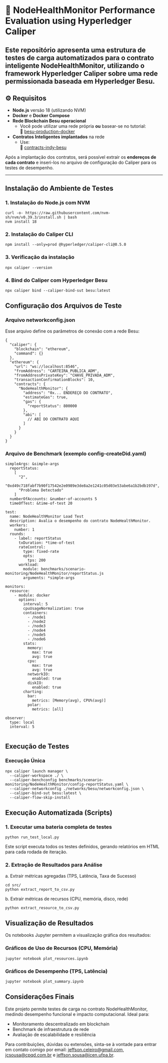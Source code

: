 # 📘 NodeHealthMonitor Performance Evaluation using Hyperledger Caliper

Este repositório apresenta uma estrutura de testes de carga automatizados para o contrato inteligente NodeHealthMonitor, utilizando o framework Hyperledger Caliper sobre uma rede permissionada baseada em Hyperledger Besu.
---

## ⚙️ Requisitos

- **Node.js** versão 18 (utilizando NVM)
- **Docker** e **Docker Compose**
- **Rede Blockchain Besu operacional**
  - Você pode utilizar uma rede própria **ou** basear-se no tutorial:  
    🔗 [besu-production-docker](https://github.com/jeffsonsousa/besu-production-docker)
- **Contratos Inteligentes implantados** na rede
  - Use:  
    🔗 [contracts-indy-besu](https://github.com/jeffsonsousa/contracts-node-health-monitor)

Após a implantação dos contratos, será possível extrair os **endereços de cada contrato** e inseri-los no arquivo de configuração do Caliper para os testes de desempenho.

---

## Instalação do Ambiente de Testes

### 1. Instalação do Node.js com NVM
```
curl -o- https://raw.githubusercontent.com/nvm-sh/nvm/v0.39.3/install.sh | bash
nvm install 18
```

### 2. Instalação do Caliper CLI
```
npm install --only=prod @hyperledger/caliper-cli@0.5.0
```
### 3. Verificação da instalação

```
npx caliper --version
```
### 4. Bind do Caliper com Hyperledger Besu

```
npx caliper bind --caliper-bind-sut besu:latest
```
## Configuração dos Arquivos de Teste
### Arquivo networkconfig.json
Esse arquivo define os parâmetros de conexão com a rede Besu:

```
{
  "caliper": {
    "blockchain": "ethereum",
    "command": {}
  },
  "ethereum": {
    "url": "ws://localhost:8546",
    "fromAddress": "CARTEIRA_PUBLICA_ADM",
    "fromAddressPrivateKey": "CHAVE_PRIVADA_ADM",
    "transactionConfirmationBlocks": 10,
    "contracts": {
      "NodeHealthMonitor": {
        "address": "0x... ENDEREÇO DO CONTRATO",
        "estimateGas": true,
        "gas": {
          "reportStatus": 800000
        },
        "abi": [
          // ABI DO CONTRATO AQUI
        ]
      }
    }
  }
}
```
### Arquivo de Benchmark (exemplo config-createDid.yaml)
```
simpleArgs: &simple-args
  reportStatus:
    [
      "2",
      "0xd49c718fabf7b90f17542e2e0989e3de8a2e1241c05d03e53abe6a1b2bdb197d",
      "Problema Detectado"
    ]
  numberOfAccounts: &number-of-accounts 5
  timeOfTest: &time-of-test 20

test:
  name: NodeHealthMonitor Load Test
  description: Avalia o desempenho do contrato NodeHealthMonitor.
  workers:
    number: 1
  rounds:
    - label: reportStatus
      txDuration: *time-of-test
      rateControl:
        type: fixed-rate
        opts:
          tps: 200
      workload:
        module: benchmarks/scenario-monitoring/NodeHealthMonitor/reportStatus.js
        arguments: *simple-args

monitors:
  resource:
    - module: docker
      options:
        interval: 5
        cpuUsageNormalization: true
        containers:
          - /node1
          - /node2
          - /node3
          - /node4
          - /node5
          - /node6
        stats:
          memory:
            max: true
            avg: true
          cpu:
            max: true
            avg: true
          networkIO:
            enabled: true
          diskIO:
            enabled: true
        charting:
          bar:
            metrics: [Memory(avg), CPU%(avg)]
          polar:
            metrics: [all]

observer:
  type: local
  interval: 5


```

## Execução de Testes
### Execução Única

```
npx caliper launch manager \
  --caliper-workspace ./ \
  --caliper-benchconfig benchmarks/scenario-monitoring/NodeHealthMonitor/config-reportStatus.yaml \
  --caliper-networkconfig ./networks/besu/networkconfig.json \
  --caliper-bind-sut besu:latest \
  --caliper-flow-skip-install
``` 
## Execução Automatizada (Scripts)
### 1. Executar uma bateria completa de testes
```
python run_test_local.py
```
Este script executa todos os testes definidos, gerando relatórios em HTML para cada rodada de iteração.

### 2. Extração de Resultados para Análise
a. Extrair métricas agregadas (TPS, Latência, Taxa de Sucesso)

```
cd src/
python extract_report_to_csv.py
```

b. Extrair métricas de recursos (CPU, memória, disco, rede)
```
python extract_resource_to_csv.py
```

## Visualização de Resultados
Os notebooks Jupyter permitem a visualização gráfica dos resultados:
### Gráficos de Uso de Recursos (CPU, Memória)
```
jupyter notebook plot_resources.ipynb
```
### Gráficos de Desempenho (TPS, Latência)
```
jupyter notebook plot_summary.ipynb
```
## Considerações Finais

Este projeto permite testes de carga no contrato NodeHealthMonitor, medindo desempenho funcional e impacto computacional. Ideal para:

* Monitoramento descentralizado em blockchain
* Benchmark de infraestrutura de rede
* Avaliação de escalabilidade e resiliência

Para contribuições, dúvidas ou extensões, sinta-se à vontade para entrar em contato comigo por email: jeffson.celeiro@gmail.com, jcsousa@cpqd.com.br e jeffson.sousa@icen.ufpa.br. 

